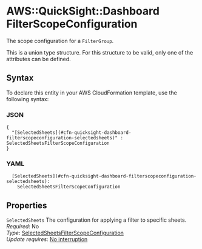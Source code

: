 # AWS::QuickSight::Dashboard FilterScopeConfiguration<a name="aws-properties-quicksight-dashboard-filterscopeconfiguration"></a>

The scope configuration for a `FilterGroup`\.

This is a union type structure\. For this structure to be valid, only one of the attributes can be defined\.

## Syntax<a name="aws-properties-quicksight-dashboard-filterscopeconfiguration-syntax"></a>

To declare this entity in your AWS CloudFormation template, use the following syntax:

### JSON<a name="aws-properties-quicksight-dashboard-filterscopeconfiguration-syntax.json"></a>

```
{
  "[SelectedSheets](#cfn-quicksight-dashboard-filterscopeconfiguration-selectedsheets)" : SelectedSheetsFilterScopeConfiguration
}
```

### YAML<a name="aws-properties-quicksight-dashboard-filterscopeconfiguration-syntax.yaml"></a>

```
  [SelectedSheets](#cfn-quicksight-dashboard-filterscopeconfiguration-selectedsheets): 
    SelectedSheetsFilterScopeConfiguration
```

## Properties<a name="aws-properties-quicksight-dashboard-filterscopeconfiguration-properties"></a>

`SelectedSheets`  <a name="cfn-quicksight-dashboard-filterscopeconfiguration-selectedsheets"></a>
The configuration for applying a filter to specific sheets\.  
*Required*: No  
*Type*: [SelectedSheetsFilterScopeConfiguration](aws-properties-quicksight-dashboard-selectedsheetsfilterscopeconfiguration.md)  
*Update requires*: [No interruption](https://docs.aws.amazon.com/AWSCloudFormation/latest/UserGuide/using-cfn-updating-stacks-update-behaviors.html#update-no-interrupt)